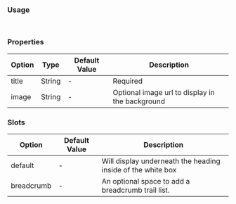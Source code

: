### Usage

```


```

### Properties

| Option | Type | Default Value | Description |
| ------ | ---- | ------------- | ----------- |
| title | String | - | Required |
| image | String | - | Optional image url to display in the background |


### Slots

| Option | Default Value | Description |
| ------ | ------------- | ----------- |
| default | - | Will display underneath the heading inside of the white box |
| breadcrumb | - | An optional space to add a breadcrumb trail list. |